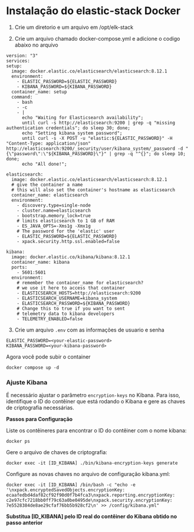 
# Instalação do elastic-stack Docker
 
1) Crie um diretorio e um arquivo em /opt/elk-stack

2) Crie um arquivo chamado docker-compose.yml e adicione o codigo abaixo no arquivo

  ```
version: "3"
services:
  setup:
    image: docker.elastic.co/elasticsearch/elasticsearch:8.12.1
    environment:
      - ELASTIC_PASSWORD=${ELASTIC_PASSWORD}
      - KIBANA_PASSWORD=${KIBANA_PASSWORD}
    container_name: setup
    command:
      - bash
      - -c
      - |
        echo "Waiting for Elasticsearch availability";
        until curl -s http://elasticsearch:9200 | grep -q "missing authentication credentials"; do sleep 30; done;
        echo "Setting kibana_system password";
        until curl -s -X POST -u "elastic:${ELASTIC_PASSWORD}" -H "Content-Type: application/json" http://elasticsearch:9200/_security/user/kibana_system/_password -d "{\"password\":\"${KIBANA_PASSWORD}\"}" | grep -q "^{}"; do sleep 10; done;
        echo "All done!";

  elasticsearch:
    image: docker.elastic.co/elasticsearch/elasticsearch:8.12.1
    # give the container a name
    # this will also set the container's hostname as elasticsearch
    container_name: elasticsearch
    environment:
      - discovery.type=single-node
      - cluster.name=elasticsearch
      - bootstrap.memory_lock=true
      # limits elasticsearch to 1 GB of RAM
      - ES_JAVA_OPTS=-Xms1g -Xmx1g
      # The password for the 'elastic' user
      - ELASTIC_PASSWORD=${ELASTIC_PASSWORD}
      - xpack.security.http.ssl.enabled=false

  kibana:
    image: docker.elastic.co/kibana/kibana:8.12.1
    container_name: kibana
    ports:
      - 5601:5601
    environment:
      # remember the container_name for elasticsearch?
      # we use it here to access that container
      - ELASTICSEARCH_HOSTS=http://elasticsearch:9200
      - ELASTICSEARCH_USERNAME=kibana_system
      - ELASTICSEARCH_PASSWORD=${KIBANA_PASSWORD}
      # Change this to true if you want to sent
      # telemetry data to kibana developers
      - TELEMETRY_ENABLED=false
```
 3) Crie um arquivo `.env` com as informações de usuario e senha
 ``` 
ELASTIC_PASSWORD=<your-elastic-password>
KIBANA_PASSWORD=<your-kibana-password>
```

Agora você pode subir o container

 ```
 docker compose up -d
```


### Ajuste Kibana

É necessário ajustar o parâmetro `encryption-keys` no Kibana. Para isso, identifique o ID do contêiner que está rodando o Kibana e gere as chaves de criptografia necessárias.


**Passos para Configuração**

Liste os contêineres para encontrar o ID do contêiner com o nome kibana:
```
docker ps
```
Gere o arquivo de chaves de criptografia:
```
docker exec -it [ID_KIBANA] ./bin/kibana-encryption-keys generate
```
Configure as novas chaves no arquivo de configuração kibana.yml:
```
docker exec -it [ID_KIBANA] /bin/bash -c "echo -e '\nxpack.encryptedSavedObjects.encryptionKey: ecaafedbd4daf82cf92f90d0f7b4fca3\nxpack.reporting.encryptionKey: c2e97cfc7218bb0ff79c63a0be0495de\nxpack.security.encryptionKey: 7e5528384de8ae29cfaf76bb5b928cf2\n' >> /config/kibana.yml"
```
**Substitua [ID_KIBANA] pelo ID real do contêiner do Kibana obtido no passo anterior**
